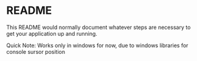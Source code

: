 # README #

This README would normally document whatever steps are necessary to get your application up and running.

Quick Note: Works only in windows for now, due to windows libraries for console sursor position